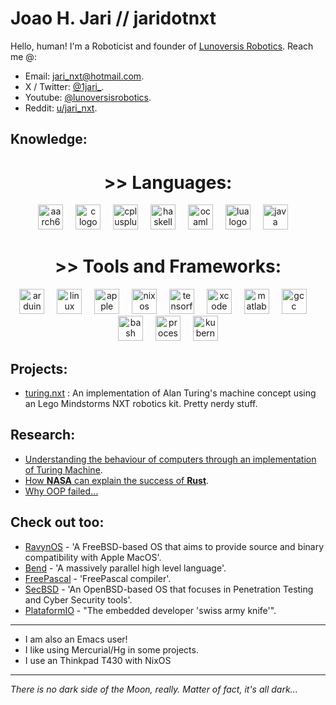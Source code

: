 # Joao H. Jari // jaridotnxt

Hello, human! I'm a Roboticist and founder of [Lunoversis Robotics](https://lunoversis.com). Reach me @:
 - Email: [jari_nxt@hotmail.com](mailto:jari_nxt@hotmail.com).
 - X / Twitter: [@1jari_](https://twitter.com/1jari_).
 - Youtube: [@lunoversisrobotics](https://youtube.com/@lunoversisrobotics).
 - Reddit: [u/jari_nxt](https://reddit.com/u/jari_nxt).

## Knowledge:


<div align="center">

# >> Languages:

  <img src="https://cdn.jsdelivr.net/gh/devicons/devicon/icons/aarch64/aarch64-original.svg" height="40" alt="aarch64 logo"  />
  <img width="12" />
  <img src="https://cdn.jsdelivr.net/gh/devicons/devicon/icons/c/c-original.svg" height="40" alt="c logo"  />
  <img width="12" />
  <img src="https://cdn.jsdelivr.net/gh/devicons/devicon/icons/cplusplus/cplusplus-original.svg" height="40" alt="cplusplus logo"  />
  <img width="12" />
  <img src="https://cdn.jsdelivr.net/gh/devicons/devicon/icons/haskell/haskell-original.svg" height="40" alt="haskell logo"  />
  <img width="12" />
  <img src="https://cdn.jsdelivr.net/gh/devicons/devicon/icons/ocaml/ocaml-original.svg" height="40" alt="ocaml logo"  />
  <img width="12" />
  <img src="https://cdn.jsdelivr.net/gh/devicons/devicon/icons/lua/lua-original.svg" height="40" alt="lua logo"  />
  <img width="12" />
  <img src="https://cdn.jsdelivr.net/gh/devicons/devicon/icons/java/java-original.svg" height="40" alt="java logo"  />
  <img width="12" />

# >> Tools and Frameworks:
  <img src="https://cdn.jsdelivr.net/gh/devicons/devicon/icons/arduino/arduino-original.svg" height="40" alt="arduino logo"  />
  <img width="12" />
  <img src="https://cdn.jsdelivr.net/gh/devicons/devicon/icons/linux/linux-original.svg" height="40" alt="linux logo"  />
  <img width="12" />
  <img src="https://cdn.jsdelivr.net/gh/devicons/devicon/icons/apple/apple-original.svg" height="40" alt="apple logo"  />
  <img width="12" />
  <img src="https://cdn.jsdelivr.net/gh/devicons/devicon/icons/nixos/nixos-original.svg" height="40" alt="nixos logo"  />
  <img width="12" />
  <img src="https://cdn.jsdelivr.net/gh/devicons/devicon/icons/tensorflow/tensorflow-original.svg" height="40" alt="tensorflow logo"  />
  <img width="12" />
  <img src="https://cdn.jsdelivr.net/gh/devicons/devicon/icons/xcode/xcode-original.svg" height="40" alt="xcode logo"  />
  <img width="12" />
  <img src="https://cdn.jsdelivr.net/gh/devicons/devicon/icons/matlab/matlab-original.svg" height="40" alt="matlab logo"  />
  <img width="12" />
  <img src="https://cdn.jsdelivr.net/gh/devicons/devicon/icons/gcc/gcc-original.svg" height="40" alt="gcc logo"  />
  <img width="12" />
  <img src="https://cdn.jsdelivr.net/gh/devicons/devicon/icons/bash/bash-original.svg" height="40" alt="bash logo"  />
  <img width="12" />
  <img src="https://cdn.jsdelivr.net/gh/devicons/devicon/icons/processing/processing-original.svg" height="40" alt="processing logo"  />
  <img width="12" />
  <img src="https://cdn.jsdelivr.net/gh/devicons/devicon/icons/kubernetes/kubernetes-plain.svg" height="40" alt="kubernetes logo"  />
  <br>
</div>

## Projects:
 - [turing.nxt](https://github.com/1jari/turingnxt) : An implementation of Alan Turing's machine concept using an Lego Mindstorms NXT robotics kit. Pretty nerdy stuff.
## Research:
 - [Understanding the behaviour of computers through an implementation of Turing Machine](https://periodicos.ufsm.br/cienciaenatura/issue/view/2843).
 - [How **NASA** can explain the success of **Rust**](https://www.reddit.com/r/brdev/comments/1kcecce/como_a_nasa_pode_explicar_o_sucesso_do_rust/).
 - [Why OOP failed...](https://www.reddit.com/r/brdev/comments/1kdum48/porque_a_programa%C3%A7%C3%A3o_orientadaaobjeto_foi_um_erro/)

## Check out too:
- [RavynOS](https://github.com/ravynsoft/ravynos/releases) - 'A FreeBSD-based OS that aims to provide source and binary compatibility with Apple MacOS'.
- [Bend](https://github.com/HigherOrderCO/Bend) - 'A massively parallel high level language'.
- [FreePascal](https://github.com/fpc) - 'FreePascal compiler'.
- [SecBSD](https://github.com/SecBSD) - 'An OpenBSD-based OS that focuses in Penetration Testing and Cyber Security tools'.
- [PlataformIO](https://github.com/platformio/platformio-core) - "The embedded developer 'swiss army knife'".
------

* I am also an Emacs user!
* I like using Mercurial/Hg in some projects.
* I use an Thinkpad T430 with NixOS

------------------------
_There is no dark side of the Moon, really. Matter of fact, it's all dark..._
